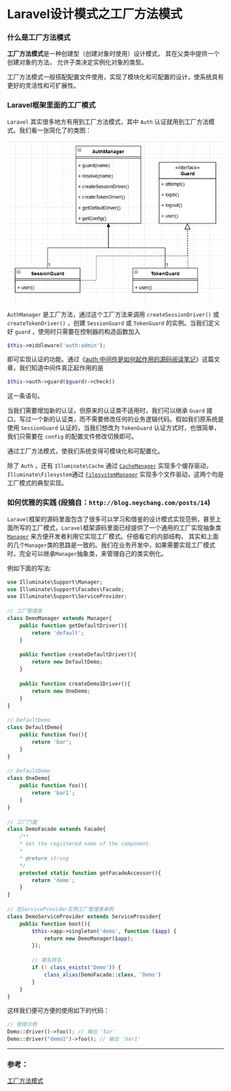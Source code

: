 # Laravel设计模式之工厂方法模式

### 什么是工厂方法模式

**工厂方法模式**是一种创建型（创建对象时使用）设计模式， 其在父类中提供一个创建对象的方法， 允许子类决定实例化对象的类型。

工厂方法模式一般搭配配置文件使用，实现了模块化和可配置的设计，使系统具有更好的灵活性和可扩展性。



### Laravel框架里面的工厂模式

`Laravel` 其实很多地方有用到工厂方法模式，其中 `Auth` 认证就用到工厂方法模式。我们看一张简化了的类图：

![image-20220705102312076](Laravel设计模式之工厂方法模式.assets/image-20220705102312076.png)

`AuthManager` 是工厂方法，通过这个工厂方法来调用 `createSessionDriver()` 或 `createTokenDriver()` ，创建 `SessionGuard` 或 `TokenGuard` 的实例。当我们定义好 `guard` ，使用时只需要在控制器的构造函数加入

```php
$this->middleware('auth:admin');
```

即可实现认证的功能。通过《[auth 中间件是如何起作用的源码阅读笔记](https://learnku.com/articles/20813)》这篇文章，我们知道中间件真正起作用的是 

```php
$this->auth->guard($guard)->check()
```

这一条语句。

当我们需要增加新的认证，但原来的认证类不适用时，我们可以继承 `Guard` 接口，写过一个新的认证类，而不需要修改任何的业务逻辑代码。假如我们原系统是使用 `SessionGuard` 认证的，当我们想改为 `TokenGuard` 认证方式时，也很简单，我们只需要在 `config` 的配置文件修改切换即可。

通过工厂方法模式，使我们系统变得可模块化和可配置化。

除了 `Auth` ，还有 `Illuminate\Cache` 通过 [`CacheManager`](https://github.com/laravel/framework/blob/5.6/src/Illuminate/Cache/CacheManager.php) 实现多个缓存驱动，`Illuminate\Filesystem`通过 [`FilesystemManager`](https://github.com/laravel/framework/blob/5.6/src/Illuminate/Filesystem/FilesystemManager.php) 实现多个文件驱动，这两个均是工厂模式的典型实现。



### 如何优雅的实践 (段摘自：`http://blog.neychang.com/posts/14`)

`Laravel`框架的源码里面包含了很多可以学习和借鉴的设计模式实现范例，甚至上面所写的工厂模式，`Laravel`框架源码里面已经提供了一个通用的工厂实现抽象类 [`Manager`](https://github.com/laravel/framework/blob/5.6/src/Illuminate/Support/Manager.php) 来方便开发者利用它实现工厂模式。仔细看它的内部结构， 其实和上面的几个`Manager`类的思路是一致的。我们在业务开发中，如果需要实现工厂模式时，完全可以继承`Manager`抽象类，来管理自己的类实例化。

例如下面的写法:

```php
use Illuminate\Support\Manager;
use Illuminate\Support\Facades\Facade;
use Illuminate\Support\ServiceProvider;

// 工厂管理类
class DemoManager extends Manager{
	public function getDefaultDriver(){
		return 'default';
	}

	public function createDefaultDriver(){
		return new DefaultDemo;
	}

	public function createDemo1Driver(){
		return new OneDemo;
	}
}

// DefaultDemo
class DefaultDemo{
	public function foo(){
		return 'bar';
	}
}

// DefaultDemo
class OneDemo{
	public function foo(){
		return 'bar1';
	}
}

// 工厂门面
class DemoFacade extends Facade{
	/**
	* Get the registered name of the component.
	*
	* @return string
	*/
	protected static function getFacadeAccessor(){
		return 'demo';
	}
}

// 在ServiceProvider实例工厂管理类单例
class DemoServiceProvider extends ServiceProvider{
	public function boot(){
		$this->app->singleton('demo', function ($app) {
			return new DemoManager($app);
		});

		// 类名转名
		if (! class_exists('Demo')) {
			class_alias(DemoFacade::class, 'Demo')
		}
	}
}
```

这样我们便可方便的使用如下的代码：

```php
// 使用示例
Demo::driver()->foo(); // 输出 'bar'
Demo::driver("demo1")->foo(); // 输出 'bar1'
```


----


### 参考：

[工厂方法模式](https://refactoringguru.cn/design-patterns/factory-method)

